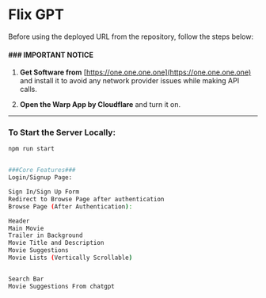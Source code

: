 # Flix GPT


Before using the deployed URL from the repository, follow the steps below:

#### ### IMPORTANT NOTICE ###

1. **Get Software from** [https://one.one.one.one](https://one.one.one.one) and install it to avoid any network provider issues while making API calls.

2. **Open the Warp App by Cloudflare** and turn it on.

---

### To Start the Server Locally:
```bash
npm run start


###Core Features###
Login/Signup Page:

Sign In/Sign Up Form
Redirect to Browse Page after authentication
Browse Page (After Authentication):

Header
Main Movie
Trailer in Background
Movie Title and Description
Movie Suggestions
Movie Lists (Vertically Scrollable)


Search Bar
Movie Suggestions From chatgpt
